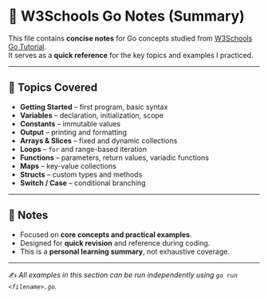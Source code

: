 # 📝 W3Schools Go Notes (Summary)

This file contains **concise notes** for Go concepts studied from [W3Schools Go Tutorial](https://www.w3schools.com/go/).  
It serves as a **quick reference** for the key topics and examples I practiced.

---

## 📌 Topics Covered

- **Getting Started** – first program, basic syntax  
- **Variables** – declaration, initialization, scope  
- **Constants** – immutable values  
- **Output** – printing and formatting  
- **Arrays & Slices** – fixed and dynamic collections  
- **Loops** – `for` and range-based iteration  
- **Functions** – parameters, return values, variadic functions  
- **Maps** – key-value collections  
- **Structs** – custom types and methods  
- **Switch / Case** – conditional branching  

---

## 🎯 Notes

- Focused on **core concepts and practical examples**.  
- Designed for **quick revision** and reference during coding.  
- This is a **personal learning summary**, not exhaustive coverage.  

---

✍️ *All examples in this section can be run independently using `go run <filename>.go`.*
